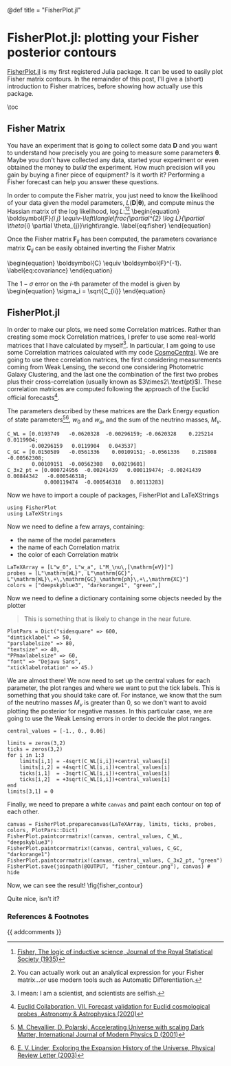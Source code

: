 @def title = "FisherPlot.jl"

# FisherPlot.jl: plotting your Fisher posterior contours

[FisherPlot.jl](https://github.com/marcobonici/FisherPlot.jl) is my first registered Julia
package. It can be used to easily plot Fisher matrix contours. In the remainder of this
post, I'll give a (short) introduction to Fisher matrices, before showing how actually use
this package. 




\toc

## Fisher Matrix

You have an experiment that is going to collect some data $\boldsymbol{D}$ and you want to
understand how precisely you are going to measure some parameters $\boldsymbol{\theta}$.
Maybe you don't have collected any data, started your experiment or even obtained the money
to _build_ the experiment. How much precision will you gain by buying a
finer piece of equipment?  Is it worth it? Performing a Fisher forecast can help you answer
these questions.

In order to compute the Fisher matrix, you just need to know the likelihood of your data
given the model parameters, $L(\boldsymbol{D}|\boldsymbol{\theta})$, and compute minus the
Hassian matrix of the log likelihood, $\log L$:[^fisher][^computation]
\begin{equation}
\boldsymbol{F}_{i j} \equiv-\left\langle\frac{\partial^{2} \log L}{\partial \theta_{i} \partial \theta_{j}}\right\rangle.
\label{eq:fisher}
\end{equation}

Once the Fisher matrix $\boldsymbol{F}_{i j}$ has been computed, the parameters covariance
matrix $\boldsymbol{C}_{ij}$ can be easily obtained inverting the Fisher Matrix

\begin{equation}
\boldsymbol{C} \equiv \boldsymbol{F}^{-1}.
\label{eq:covariance}
\end{equation}

The $1-\sigma$ error on the $i$-th parameter of the model is given by
\begin{equation}
\sigma_i = \sqrt{C_{ii}}
\end{equation}

## FisherPlot.jl

In order to make our plots, we need some Correlation matrices. Rather than creating some
mock Correlation matrices, I prefer to use some real-world matrices that I have calculated by
myself[^fun]. In particular, I am going to use some Correlation matrices calculated
with my code [CosmoCentral](https://github.com/marcobonici/CosmoCentral.jl). We are going to
use three correlation matrices, the first considering measurements coming from Weak Lensing,
the second one considering Photometric Galaxy Clustering, and the last one the combination
of the first two probes plus their cross-correlation (usually known as $3\times2\.\text{pt}$).
These correlation matrices are computed following the approach of the Euclid official
forecasts[^euclid].

The parameters described by these
matrices are the Dark Energy equation of state parameters[^chevallier][^linder], $w_0$
and $w_a$, and the sum of the neutrino masses, $M_\nu$. 


```julia:correlation_matrices
C_WL = [0.0193749   -0.0620328  -0.00296159; -0.0620328    0.225214    0.0119904;
       -0.00296159   0.0119904   0.043537]
C_GC = [0.0150589   -0.0561336    0.00109151; -0.0561336    0.215808    -0.00562308;
        0.00109151  -0.00562308   0.00219601]
C_3x2_pt = [0.000724956  -0.00241439   0.000119474; -0.00241439   0.00844342   -0.000546318;
            0.000119474  -0.000546318   0.00113283]
```
Now we have to import a couple of packages, FisherPlot and LaTeXStrings
```julia:import_packages
using FisherPlot
using LaTeXStrings
```
Now we need to define a few arrays, containing:
- the name of the model parameters 
- the name of each Correlation matrix
- the color of each Correlation matrix
```julia:define_probes
LaTeXArray = [L"w_0", L"w_a", L"M_\nu\,[\mathrm{eV}]"]
probes = [L"\mathrm{WL}", L"\mathrm{GC}",
L"\mathrm{WL}\,+\,\mathrm{GC}_\mathrm{ph}\,+\,\mathrm{XC}"]
colors = ["deepskyblue3", "darkorange1", "green",]
```
Now we need to define  a dictionary containing some objects needed by the plotter
> This is something that is likely to change in the near future.

```julia:define_plotpars
PlotPars = Dict("sidesquare" => 600,
"dimticklabel" => 50,
"parslabelsize" => 80,
"textsize" => 40,
"PPmaxlabelsize" => 60,
"font" => "Dejavu Sans",
"xticklabelrotation" => 45.)
```
We are almost there! We now need to set up the central values for each parameter, the plot
ranges and where we want to put the tick labels. This is something that you should take care
of. For instance, we know that the sum of the neutrino masses $M_\nu$ is greater than $0$, 
so we don't want to avoid plotting the posterior for negative masses. In this particular
case, we are going to use the Weak Lensing errors in order to decide the plot ranges.


```julia:define_plotranges
central_values = [-1., 0., 0.06]

limits = zeros(3,2)
ticks = zeros(3,2)
for i in 1:3
    limits[i,1] = -4sqrt(C_WL[i,i])+central_values[i]
    limits[i,2] = +4sqrt(C_WL[i,i])+central_values[i]
    ticks[i,1]  = -3sqrt(C_WL[i,i])+central_values[i]
    ticks[i,2]  = +3sqrt(C_WL[i,i])+central_values[i]
end
limits[3,1] = 0
```
Finally, we need to prepare a white ``canvas`` and paint each contour on top of each other.
```julia:plot_fisher
canvas = FisherPlot.preparecanvas(LaTeXArray, limits, ticks, probes, colors, PlotPars::Dict)
FisherPlot.paintcorrmatrix!(canvas, central_values, C_WL, "deepskyblue3")
FisherPlot.paintcorrmatrix!(canvas, central_values, C_GC, "darkorange1")
FisherPlot.paintcorrmatrix!(canvas, central_values, C_3x2_pt, "green")
FisherPlot.save(joinpath(@OUTPUT, "fisher_contour.png"), canvas) # hide
```
Now, we can see the result!
\fig{fisher_contour}

Quite nice, isn't it?


### References & Footnotes
[^fisher]: [Fisher, The logic of inductive science, Journal of the Royal Statistical Society (1935)](https://www.jstor.org/stable/2342435?origin=JSTOR-pdf)
[^computation]: You can actually work out an analytical expression for your Fisher matrix...or use modern tools such as Automatic Differentiation.
[^fun]: I mean: I am a scientist, and scientists are selfish.
[^euclid]: [Euclid Collaboration, VII. Forecast validation for Euclid cosmological probes, Astronomy & Astrophysics (2020)](https://www.aanda.org/articles/aa/full_html/2020/10/aa38071-20/aa38071-20.html)
[^chevallier]: [M. Chevallier, D. Polarski, Accelerating Universe with scaling Dark Matter, International Journal of Modern Physics D (2001)](https://www.worldscientific.com/doi/abs/10.1142/S0218271801000822)
[^linder]: [E. V. Linder, Exploring the Expansion History of the Universe, Physical Review Letter (2003)](https://journals.aps.org/prl/abstract/10.1103/PhysRevLett.90.091301)


{{ addcomments }}
